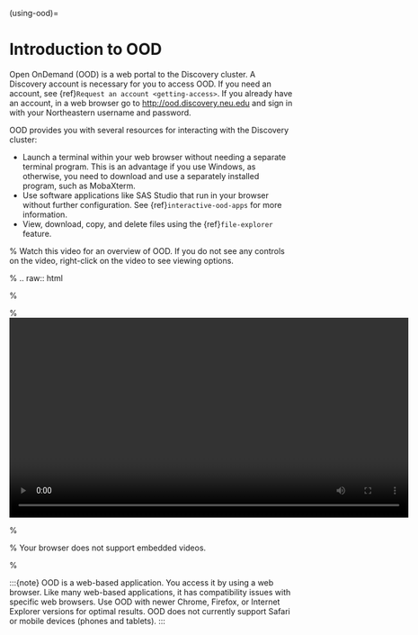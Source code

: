(using-ood)=

# Introduction to OOD

Open OnDemand (OOD) is a web portal to the Discovery cluster. A Discovery account is necessary for you to access OOD. If you need an account, see {ref}`Request an account <getting-access>`. If you already have an account, in a web browser go to <http://ood.discovery.neu.edu> and sign in with your Northeastern username and password.

OOD provides you with several resources for interacting with the Discovery cluster:

- Launch a terminal within your web browser without needing a separate terminal program. This is an advantage if you use Windows, as otherwise, you need to download and use a separately installed program, such as MobaXterm.
- Use software applications like SAS Studio that run in your browser without further configuration. See {ref}`interactive-ood-apps` for more information.
- View, download, copy, and delete files using the {ref}`file-explorer` feature.

% Watch this video for an overview of OOD. If you do not see any controls on the video, right-click on the video to see viewing options.

% .. raw:: html

%

% <video width="710" autoplay mute controls>

% <source src="../video/XXXXXXX.mp4" type="video/mp4">

% Your browser does not support embedded videos.

% </video>

:::{note}
OOD is a web-based application. You access it by using a web browser. Like many web-based applications, it has compatibility issues with specific web browsers. Use OOD with newer Chrome, Firefox, or Internet Explorer versions for optimal results. OOD does not currently support Safari or mobile devices (phones and tablets).
:::
